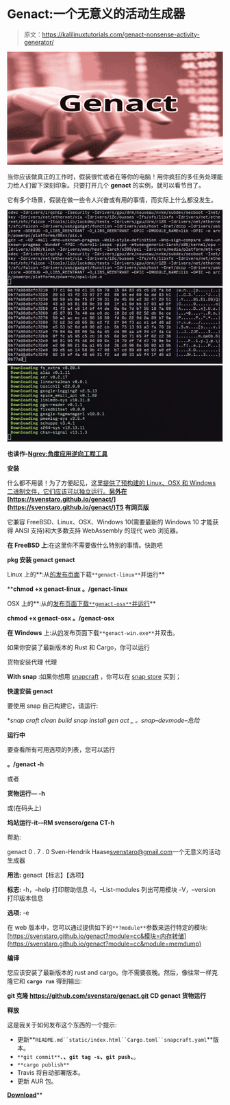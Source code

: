 # Genact:一个无意义的活动生成器

> 原文：<https://kalilinuxtutorials.com/genact-nonsense-activity-generator/>

[![Genact : A Nonsense Activity Generator](img//2e53ffa9a4c27603a20c00446dd5e6db.png "Genact : A Nonsense Activity Generator")](https://1.bp.blogspot.com/-L4f0wS1ya28/XfDKHz8bIuI/AAAAAAAAD5k/TcBihsN0-5YTs30YILn_VcWFzzo91G6ugCLcBGAsYHQ/s1600/Genact.png)

当你应该做真正的工作时，假装很忙或者在等你的电脑！用你疯狂的多任务处理能力给人们留下深刻印象。只要打开几个 **genact** 的实例，就可以看节目了。

它有多个场景，假装在做一些令人兴奋或有用的事情，而实际上什么都没发生。

![](img//56e7826fc077add227b9bfccc1b4d9de.png)![](img//6c1a201ad4d909a84a8f94a948146fb8.png)![](img//344fc34f6dbf1636cb7827fbdad842bf.png)

**也读作-[Ngrev:角度应用逆向工程工具](https://kalilinuxtutorials.com/ngrev-reverse-engineering-angular-applications/)**

**安装**

什么都不用装！为了方便起见，这里[提供了预构建的 Linux、OSX 和 Windows 二进制文件，它们应该可以独立运行。**另外在**](https://github.com/svenstaro/genact/releases)**[https://svenstaro.github.io/genact/](https://svenstaro.github.io/genact/)T5 有网页版**

它兼容 FreeBSD、Linux、OSX、Windows 10(需要最新的 Windows 10 才能获得 ANSI 支持)和大多数支持 WebAssembly 的现代 web 浏览器。

**在 FreeBSD 上**:在这里你不需要做什么特别的事情。快跑吧

**pkg 安装 genact
genact**

Linux 上的**:从[的发布页面](https://github.com/svenstaro/genact/releases)下载`**genact-linux**`并运行**

 ****chmod +x genact-linux
。/genact-linux**

OSX 上的**:从的[发布页面下载`**genact-osx**`并运行](https://github.com/svenstaro/genact/releases)**

**chmod +x genact-osx
。/genact-osx**

**在 Windows** 上:从[的](https://github.com/svenstaro/genact/releases)发布页面下载`**genact-win.exe**`并双击。

如果你安装了最新版本的 Rust 和 Cargo，你可以运行

货物安装代理
代理

**With snap** :如果你想用 [snapcraft](https://snapcraft.io/) ，你可以在 [snap store](https://snapcraft.io/store/) 买到；

**快速安装 genact**

要使用 snap 自己构建它，请运行:

**snap craft clean build
snap install gen act _ *。snap–devmode–危险**

**运行中**

要查看所有可用选项的列表，您可以运行

**。/genact -h**

或者

**货物运行— -h**

或(在码头上)

**坞站运行-it-–RM svensero/gena CT-h**

帮助:

genact 0 . 7 . 0
Sven-Hendrik Haase[svenstaro@gmail.com](mailto:svenstaro@gmail.com)一个无意义的活动生成器

**用法:**
genact【标志】【选项】

**标志:**
-h，–help 打印帮助信息
-l，–List-modules 列出可用模块
-V，–version 打印版本信息

**选项:**
-e

在 web 版本中，您可以通过提供如下的`**?module**`参数来运行特定的模块:[https://svenstaro.github.io/genact?module=cc&模块=内存转储](https://svenstaro.github.io/genact?module=cc&module=memdump)

**编译**

您应该安装了最新版本的 rust and cargo。你不需要夜晚。然后，像往常一样克隆它和 **`cargo run`** 得到输出:

**git 克隆 https://github.com/svenstaro/genact.git
CD genact
货物运行**

**释放**

这是我关于如何发布这个东西的一个提示:

*   更新**`README.md``static/index.html``Cargo.toml``snapcraft.yaml`**版本。
*   `**git commit**`、**、`git tag -s`、`git push`、**。
*   `**cargo publish**`
*   Travis 将自动部署版本。
*   更新 AUR 包。

[**Download**](https://github.com/svenstaro/genact)**
